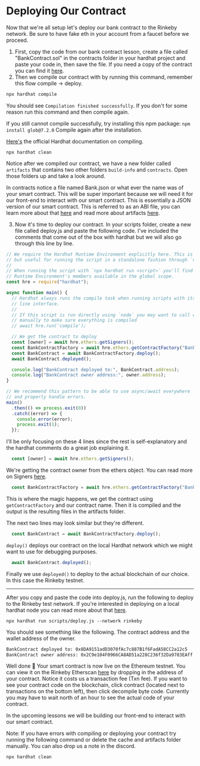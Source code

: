 # Deploying Our Contract

Now that we're all setup let's deploy our bank contract to the Rinkeby network. Be sure to have fake eth in your account from a faucet before we proceed.

1. First, copy the code from our bank contract lesson, create a file called "BankContract.sol" in the contracts folder in your hardhat project and paste your code in, then save the file. If you need a copy of the contract you can find it [here](https://gist.github.com/saeedjabbar/8df7a329edbb92274bf1f08c8cf55ee9).
2. Then we compile our contract with by running this command, remember this flow compile -> deploy.

```bash
npx hardhat compile
```

You should see `Compilation finished successfully`. If you don't for some reason run this command and then compile again.

If you still cannot compile successfully, try installing this npm package: `npm install glob@7.2.0` Compile again after the installation.

 [Here's](https://hardhat.org/guides/compile-contracts.html) the official Hardhat documentation on compiling.



```
npx hardhat clean
```

 Notice after we compiled our contract, we have a new folder called `artifacts` that contains two other folders `build-info` and `contracts`. Open those folders up and take a look around. 

In contracts notice a file named Bank.json or what ever the name was of your smart contract. This will be super important because we will need it for our front-end to interact with our smart contract. This is essentially a JSON version of our smart contract. This is referred to as an ABI file, you can learn more about that [here](https://www.quicknode.com/guides/solidity/what-is-an-abi) and read more about artifacts [here](https://hardhat.org/guides/compile-contracts.html#artifacts).

3. Now it's time to deploy our contract. In your scripts folder, create a new file called deploy.js and paste the following code. I've included the comments that come out of the box with hardhat but we will also go through this line by line.

```javascript
// We require the Hardhat Runtime Environment explicitly here. This is optional
// but useful for running the script in a standalone fashion through `node <script>`.
//
// When running the script with `npx hardhat run <script>` you'll find the Hardhat
// Runtime Environment's members available in the global scope.
const hre = require("hardhat");

async function main() {
  // Hardhat always runs the compile task when running scripts with its command
  // line interface.
  //
  // If this script is run directly using `node` you may want to call compile
  // manually to make sure everything is compiled
  // await hre.run('compile');

  // We get the contract to deploy
  const [owner] = await hre.ethers.getSigners();
  const BankContractFactory = await hre.ethers.getContractFactory("Bank");
  const BankContract = await BankContractFactory.deploy();
  await BankContract.deployed();

  console.log("BankContract deployed to:", BankContract.address);
  console.log("BankContract owner address:", owner.address);
}

// We recommend this pattern to be able to use async/await everywhere
// and properly handle errors.
main()
  .then(() => process.exit(0))
  .catch((error) => {
    console.error(error);
    process.exit(1);
  });

```

I'll be only focusing on these 4 lines since the rest is self-explanatory and the hardhat comments do a great job explaining it.

```javascript
  const [owner] = await hre.ethers.getSigners();
```

We're getting the contract owner from the ethers object. You can read more on Signers [here](https://hardhat.org/guides/waffle-testing.html#testing-from-a-different-account).

```javascript
  const BankContractFactory = await hre.ethers.getContractFactory("Bank");
```

This is where the magic happens, we get the contract using `getContractFactory` and our contract name. Then it is compiled and the output is the resulting files in the artifacts folder.

The next two lines may look similar but they're different.

```javascript
  const BankContract = await BankContractFactory.deploy();
```

`deploy()` deploys our contract on the local Hardhat network which we might want to use for debugging purposes.

```javascript
  await BankContract.deployed();
```

Finally we use `deployed()` to deploy to the actual blockchain of our choice. In this case the Rinkeby testnet.

------

After you copy and paste the code into deploy.js, run the following to deploy to the Rinkeby test network. If you're interested in deploying on a local hardhat node you can read more about that [here](https://hardhat.org/guides/deploying.html#deploying-your-contracts).

```
npx hardhat run scripts/deploy.js --network rinkeby
```

You should see something like the following. The contract address and the wallet address of the owner.

```bash
BankContract deployed to: 0x8DA9151adD3070fAc7c887B1f6FadA58CC2a12c5
BankContract owner address: 0x2C9e104F0966CA8AD51a228C236f32Da9783EAff
```

Well done 🥳 Your smart contract is now live on the Ethereum testnet. You can view it on the Rinkeby Etherscan [here](https://rinkeby.etherscan.io/) by dropping in the address of your contract. Notice it costs us a transaction fee (Txn fee). If you want to see your contract code on the blockchain, click contract (located next to transactions on the bottom left), then click decompile byte code. Currently you may have to wait north of an hour to see the actual code of your contract.

In the upcoming lessons we will be building our front-end to interact with our smart contract.

Note: If you have errors with compiling or deploying your contract try running the following command or delete the cache and artifacts folder manually. You can also drop us a note in the discord.

```bash
npx hardhat clean
```

